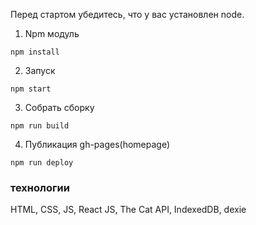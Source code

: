 
Перед стартом убедитесь, что у вас установлен node.

1. Npm модуль
  ```
  npm install
  ```
2. Запуск
  ```
  npm start
  ```
3. Собрать сборку 
  ```
  npm run build
  ```
4. Публикация gh-pages(homepage)
  ```
  npm run deploy
  ```

### **технологии**

HTML, CSS, JS, React JS, The Cat API, IndexedDB, dexie
